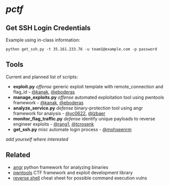 # _pctf_

## Get SSH Login Credentials
Example using in-class information:
```shell
python get_ssh.py -t 35.161.233.76 -u team1@example.com -p password
```

## Tools
Current and planned list of scripts:
+ **exploit.py** _offense_ generic exploit template with remote_connection and flag_id - [@kanak](https://cse545spring17.slack.com/team/kanak), [@eboderas](https://cse545spring17.slack.com/team/eboderas)
+ **manage_exploits.py** _offense_ automated exploitation tool using pwntools framework - [@kanak](https://cse545spring17.slack.com/team/kanak), [@eboderas](https://cse545spring17.slack.com/team/eboderas)
+ **analyze_service.py** _defense_ binary-protection tool using angr framework for analysis - [@vc0622](https://cse545spring17.slack.com/team/vc0622), [@lzbaer](https://cse545spring17.slack.com/team/lzbaer)
+ **monitor_flag_traffic.py** _defense_ identify unique payloads to reverse engineer exploits - [@rang1](https://cse545spring17.slack.com/team/rang1), [@tcrosenk](https://cse545spring17.slack.com/team/tcrosenk)
+ **get_ssh.py** _misc_ automate login process - [@mohseenrm](https://cse545spring17.slack.com/team/mohseen)

_add yourself where interested_

## Related
+ [angr](http://angr.io/) python framework for analyzing binaries
+ [pwntools](https://github.com/Gallopsled/pwntools#readme) CTF framework and exploit development library
+ [reverse shell](http://pentestmonkey.net/cheat-sheet/shells/reverse-shell-cheat-sheet) cheat sheet for possible command execution vulns
